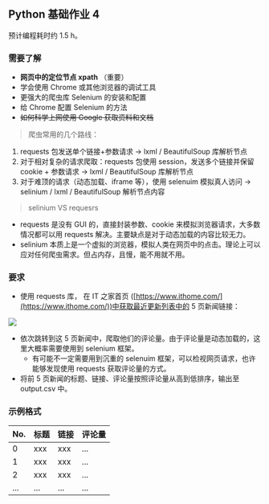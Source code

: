 ## Python 基础作业 4 

预计编程耗时约 1.5 h。

### 需要了解

- **网页中的定位节点 xpath** （重要）
- 学会使用 Chrome 或其他浏览器的调试工具
- 更强大的爬虫库 Selenium 的安装和配置
- 给 Chrome 配置 Selenium 的方法
- ~~如何科学上网使用 Google 获取资料和文档~~
  
> 爬虫常用的几个路线：

1. requests 包发送单个链接+参数请求 -> lxml / BeautifulSoup 库解析节点
2. 对于相对复杂的请求爬取：requests 包使用 session，发送多个链接并保留 cookie + 参数请求 -> lxml / BeautifulSoup 库解析节点
3. 对于难顶的请求（动态加载、iframe 等），使用 selenuim 模拟真人访问 -> selinium / lxml / BeautifulSoup 解析节点内容

> selinium VS requesrs

- requests 是没有 GUI 的，直接封装参数、cookie 来模拟浏览器请求，大多数情况都可以用 requests 解决。主要缺点是对于动态加载的内容比较无力。
- selinium 本质上是一个虚拟的浏览器，模拟人类在网页中的点击。理论上可以应对任何爬虫需求。但占内存，且慢，能不用就不用。

  
### 要求

- 使用 requests 库， 在 IT 之家首页 ([https://www.ithome.com/](https://www.ithome.com/))中获取最近更新列表中的 5 页新闻链接：

![](https://tva1.sinaimg.cn/large/007S8ZIlgy1gds370opblj30k00500sv.jpg)

- 依次跳转到这 5 页新闻中，爬取他们的评论量。由于评论量是动态加载的，这里大概率需要使用到 selenium 框架。
  - 有可能不一定需要用到沉重的 selenuim 框架，可以检视网页请求，也许能够发现使用 requests 获取评论量的方式。
- 将前 5 页新闻的标题、链接、评论量按照评论量从高到低排序，输出至 output.csv 中。

### 示例格式

| No. | 标题 | 链接 | 评论量 |
| --- | ---- | ---- | ------ |
| 0   | xxx  | xxx  | ...    |
| 1   | xxx  | xxx  | ...    |
| 2   | xxx  | xxx  | ...    |
| ... | ...  | ...  | ...    |